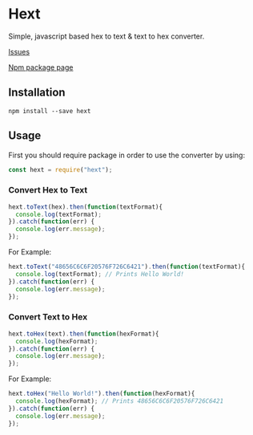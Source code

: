 # Hext
Simple, javascript based hex to text &amp; text to hex converter.

[Issues](https://github.com/umut-sahin/hext/issues)

[Npm package page](https://www.npmjs.com/package/hext)

## Installation

```
npm install --save hext
```

## Usage

First you should require package in order to use the converter by using:
```javascript
const hext = require("hext");
```

### Convert Hex to Text

```javascript
hext.toText(hex).then(function(textFormat){
  console.log(textFormat);
}).catch(function(err) {
  console.log(err.message);
});
```

For Example:
```javascript
hext.toText("48656C6C6F20576F726C6421").then(function(textFormat){
  console.log(textFormat); // Prints Hello World!
}).catch(function(err) {
  console.log(err.message);
});
```

### Convert Text to Hex

```javascript
hext.toHex(text).then(function(hexFormat){
  console.log(hexFormat);
}).catch(function(err) {
  console.log(err.message);
});
```

For Example:
```javascript
hext.toHex("Hello World!").then(function(hexFormat){
  console.log(hexFormat); // Prints 48656C6C6F20576F726C6421
}).catch(function(err) {
  console.log(err.message);
});
```
